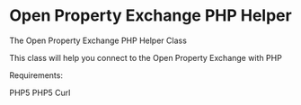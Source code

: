 Open Property Exchange PHP Helper
=================================

The Open Property Exchange PHP Helper Class

This class will help you connect to the Open Property Exchange with PHP

Requirements:

PHP5
PHP5 Curl

